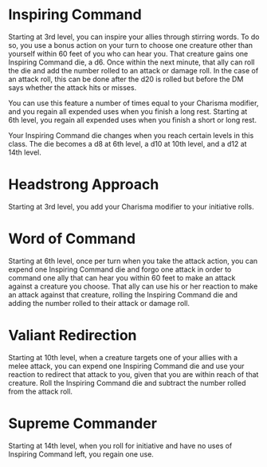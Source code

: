 # Inspiring Command
Starting at 3rd level, you can inspire your allies through stirring words. To do so, you use a bonus action on your turn to choose one creature other than yourself within 60 feet of you who can hear you. That creature gains one Inspiring Command die, a d6. Once within the next minute, that ally can roll the die and add the number rolled to an attack or damage roll. In the case of an attack roll, this can be done after the d20 is rolled but before the DM says whether the attack hits or misses.

You can use this feature a number of times equal to your Charisma modifier, and you regain all expended uses when you finish a long rest. Starting at 6th level, you regain all expended uses when you finish a short or long rest.

Your Inspiring Command die changes when you reach certain levels in this class. The die becomes a d8 at 6th level, a d10 at 10th level, and a d12 at 14th level.

# Headstrong Approach 
Starting at 3rd level, you add your Charisma modifier to your initiative rolls.

# Word of Command
Starting at 6th level, once per turn when you take the attack action, you can expend one Inspiring Command die and forgo one attack in order to command one ally that can hear you within 60 feet to make an attack against a creature you choose. That ally can use his or her reaction to make an attack against that creature, rolling the Inspiring Command die and adding the number rolled to their attack or damage roll.

# Valiant Redirection
Starting at 10th level, when a creature targets one of your allies with a melee attack, you can expend one Inspiring Command die and use your reaction to redirect that attack to you, given that you are within reach of that creature. Roll the Inspiring Command die and subtract the number rolled from the attack roll.

# Supreme Commander
Starting at 14th level, when you roll for initiative and have no uses of Inspiring Command left, you regain one use.